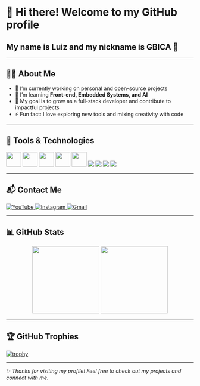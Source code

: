 # 👋 Hi there! Welcome to my GitHub profile  
## My name is Luiz and my nickname is **GBICA** 🚀

---

## 🧑‍💻 About Me
- 🔭 I’m currently working on personal and open-source projects  
- 🌱 I’m learning **Front-end, Embedded Systems, and AI**  
- 🎯 My goal is to grow as a full-stack developer and contribute to impactful projects  
- ⚡ Fun fact: I love exploring new tools and mixing creativity with code  

---

## 🔧 Tools & Technologies  

<p align="left">
  <img src="https://cdn.jsdelivr.net/gh/devicons/devicon@latest/icons/arduino/arduino-original-wordmark.svg" width="40" />
  <img src="https://cdn.jsdelivr.net/gh/devicons/devicon@latest/icons/css3/css3-original-wordmark.svg" width="40" />
  <img src="https://cdn.jsdelivr.net/gh/devicons/devicon/icons/javascript/javascript-original.svg" width="40"/>
  <img src="https://cdn.jsdelivr.net/gh/devicons/devicon/icons/python/python-original.svg" width="40"/>
  <img src="https://cdn.jsdelivr.net/gh/devicons/devicon/icons/git/git-original.svg" width="40"/>
  <img src="https://cdn.jsdelivr.net/gh/devicons/devicon@latest/icons/filezilla/filezilla-plain.svg" />

  <img src="https://cdn.jsdelivr.net/gh/devicons/devicon@latest/icons/firebase/firebase-original-wordmark.svg" />
  
  <img src="https://cdn.jsdelivr.net/gh/devicons/devicon@latest/icons/github/github-original.svg" />
  
   <img src="https://cdn.jsdelivr.net/gh/devicons/devicon@latest/icons/html5/html5-original-wordmark.svg" />
          
          
          
</p>

---

## 📬 Contact Me  

<div>
  <a href="https://youtube.com/@patodkt?si=XXw8xaQTK1xRCr1i" target="_blank">
    <img loading="lazy" src="https://img.shields.io/badge/YouTube-FF0000?style=for-the-badge&logo=youtube&logoColor=white" alt="YouTube">
  </a>

  <a href="https://instagram.com/luizb.244" target="_blank">
    <img loading="lazy" src="https://img.shields.io/badge/-Instagram-%23E4405F?style=for-the-badge&logo=instagram&logoColor=white" alt="Instagram">
  </a>

  <a href="mailto:gileaderbica10@gmail.com">
    <img loading="lazy" src="https://img.shields.io/badge/Gmail-D14836?style=for-the-badge&logo=gmail&logoColor=white" alt="Gmail">
  </a>
</div>

---

## 📊 GitHub Stats  

<div align="center">
  <img loading="lazy" height="180em" src="https://github-readme-stats.vercel.app/api?username=Luizbic&show_icons=true&theme=dracula&include_all_commits=true&count_private=true"/>
  <img loading="lazy" height="180em" src="https://github-readme-stats.vercel.app/api/top-langs/?username=Luizbic&layout=compact&langs_count=7&theme=dracula"/>
</div>

---

## 🏆 GitHub Trophies  

[![trophy](https://github-profile-trophy.vercel.app/?username=Luizbic&theme=radical&no-frame=true&no-bg=true&title=Stars,Commit,Followers)](https://github.com/ryo-ma/github-profile-trophy)

---

✨ _Thanks for visiting my profile! Feel free to check out my projects and connect with me._
